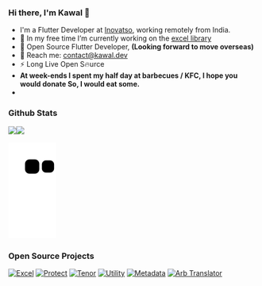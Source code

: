 ### Hi there, I'm Kawal 👋

- I'm a Flutter Developer at [Inovatso](https://inovatso.com.br), working remotely from India.
- 🔭 In my free time I’m currently working on the [excel library](https://github.com/justkawal/excel)
- 🚄 Open Source Flutter Developer, **(Looking forward to move overseas)**
- 💬 Reach me: contact@kawal.dev
- ⚡ Long Live Open S🔥urce
- **At week-ends I spent my half day at barbecues / KFC, I hope you would donate So, I would eat some.**
- 
### Github Stats

<p>
<img width="50%" src="https://github-readme-stats.vercel.app/api?username=justkawal&count_private=true&show_icons=true&layout=compact&theme=default"><img width="50%" src="https://github-readme-stats.vercel.app/api/top-langs/?username=justkawal&layout=compact&theme=default" /></p>

![Snake animation](https://github.com/rafaballerini/rafaballerini/blob/output/github-contribution-grid-snake.svg)

### Open Source Projects

[![Excel](https://github-readme-stats.vercel.app/api/pin/?username=justkawal&theme=default&repo=excel)](https://github.com/justkawal)
[![Protect](https://github-readme-stats.vercel.app/api/pin/?username=justkawal&theme=default&repo=protect)](https://github.com/justkawal/protect)
[![Tenor](https://github-readme-stats.vercel.app/api/pin/?username=justkawal&theme=default&repo=tenor)](https://github.com/justkawal/tenor)
[![Utility](https://github-readme-stats.vercel.app/api/pin/?username=justkawal&theme=default&repo=utility)](https://github.com/justkawal/utility)
[![Metadata](https://github-readme-stats.vercel.app/api/pin/?username=justkawal&theme=default&repo=metadata)](https://github.com/justkawal/metadata)
[![Arb Translator](https://github-readme-stats.vercel.app/api/pin/?username=justkawal&theme=default&repo=arb_translator)](https://github.com/justkawal/arb_translator)

